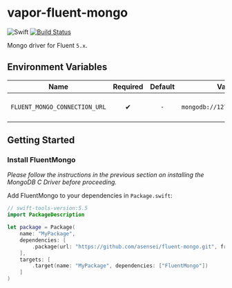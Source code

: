 # vapor-fluent-mongo

![Swift](https://img.shields.io/badge/swift-5.7-orange.svg)
[![Build Status](https://travis-ci.com/asensei/vapor-fluent-mongo.svg?token=eSrCssnzja3G3GciyhUB&branch=master)](https://travis-ci.com/asensei/vapor-fluent-mongo)

Mongo driver for Fluent `5.x`.

## Environment Variables

| Name    | Required | Default | Value (e.g.) | Description |
| ------------- |:-------------:|:-------------:|:-------------:|:-------------|
| `FLUENT_MONGO_CONNECTION_URL` | ✔ | `-` | `mongodb://127.0.0.1:27017/vapor` | Mongo connection string. |

## Getting Started

### Install FluentMongo

*Please follow the instructions in the previous section on installing the MongoDB C Driver before proceeding.*

Add FluentMongo to your dependencies in `Package.swift`:

```swift
// swift-tools-version:5.5
import PackageDescription

let package = Package(
    name: "MyPackage",
    dependencies: [
        .package(url: "https://github.com/asensei/fluent-mongo.git", from: "VERSION.STRING.HERE"),
    ],
    targets: [
        .target(name: "MyPackage", dependencies: ["FluentMongo"])
    ]
)
```
